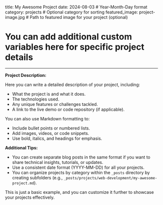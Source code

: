 title: My Awesome Project
date: 2024-08-03  # Year-Month-Day format
category: projects   # Optional category for sorting
featured_image: project-image.jpg  # Path to featured image for your project (optional)

# You can add additional custom variables here for specific project details

---

**Project Description:**

Here you can write a detailed description of your project, including:

* What the project is and what it does.
* The technologies used.
* Any unique features or challenges tackled.
* A link to the live demo or code repository (if applicable).

You can also use Markdown formatting to:

* Include bullet points or numbered lists.
* Add images, videos, or code snippets.
* Use bold, italics, and headings for emphasis.

**Additional Tips:**

* You can create separate blog posts in the same format if you want to share technical insights, tutorials, or updates.
* Use a consistent date format (YYYY-MM-DD) for all your projects.
* You can organize projects by category within the `_posts` directory by creating subfolders (e.g., `_posts/projects/web-development/my-awesome-project.md`).

This is just a basic example, and you can customize it further to showcase your projects effectively.
